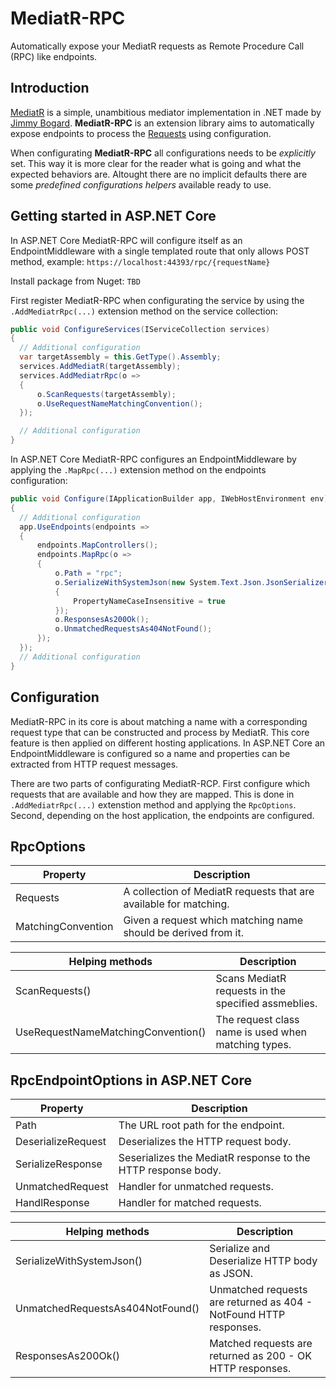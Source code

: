 # MediatR-RPC
Automatically expose your MediatR requests as Remote Procedure Call (RPC) like endpoints.

## Introduction
[MediatR](https://github.com/jbogard/MediatR "MediatR at Github") is a simple, unambitious mediator implementation in .NET made by [Jimmy Bogard](https://twitter.com/jbogard?s=20 "Jimmy Bogard at Twitter"). **MediatR-RPC** is an extension library aims to automatically expose endpoints to process the [Requests](https://github.com/jbogard/MediatR/wiki#requestresponse) using configuration. 

When configurating **MediatR-RPC** all configurations needs to be _explicitly_ set. This way it is more clear for the reader what is going and what the expected behaviors are. Altought there are no implicit defaults there are some _predefined configurations helpers_ available ready to use.

## Getting started in ASP.NET Core
In ASP.NET Core MediatR-RPC will configure itself as an EndpointMiddleware with a single templated route that only allows POST method, example:
`https://localhost:44393/rpc/{requestName}`

Install package from Nuget: 
`TBD`

[//]: # (`Install-Package MediatR`)

First register MediatR-RPC when configurating the service by using the `.AddMediatrRpc(...)` extension method on the service collection:
```csharp
public void ConfigureServices(IServiceCollection services)
{
  // Additional configuration
  var targetAssembly = this.GetType().Assembly;
  services.AddMediatR(targetAssembly);
  services.AddMediatrRpc(o =>
  {
      o.ScanRequests(targetAssembly);
      o.UseRequestNameMatchingConvention();
  });

  // Additional configuration
}
```

In ASP.NET Core MediatR-RPC configures an EndpointMiddleware by applying the `.MapRpc(...)` extension method on the endpoints configuration:
```csharp
public void Configure(IApplicationBuilder app, IWebHostEnvironment env)
{
  // Additional configuration
  app.UseEndpoints(endpoints =>
  {
      endpoints.MapControllers();
      endpoints.MapRpc(o =>
      {
          o.Path = "rpc";
          o.SerializeWithSystemJson(new System.Text.Json.JsonSerializerOptions
          {
              PropertyNameCaseInsensitive = true
          });
          o.ResponsesAs200Ok();
          o.UnmatchedRequestsAs404NotFound();
      });
  });
  // Additional configuration
}
```

## Configuration
MediatR-RPC in its core is about matching a name with a corresponding request type that can be constructed and process by MediatR. This core feature is then applied on different hosting applications. In ASP.NET Core an EndpointMiddleware is configured so a name and properties can be extracted from HTTP request messages.

There are two parts of configurating MediatR-RCP. First configure which requests that are available and how they are mapped. This is done in `.AddMediatrRpc(...)` extenstion method and applying the `RpcOptions`. Second, depending on the host application, the endpoints are configured. 

## RpcOptions
Property                          | Description
------                            | ------
Requests                          | A collection of MediatR requests that are available for matching.
MatchingConvention                | Given a request which matching name should be derived from it.

Helping methods                   | Description
------                            | ------
ScanRequests()                    | Scans MediatR requests in the specified assmeblies.
UseRequestNameMatchingConvention()| The request class name is used when matching types.

## RpcEndpointOptions in ASP.NET Core
Property                          | Description
------                            | ------
Path                              | The URL root path for the endpoint.
DeserializeRequest                | Deserializes the HTTP request body.
SerializeResponse                 | Seserializes the MediatR response to the HTTP response body.
UnmatchedRequest                  | Handler for unmatched requests.
HandlResponse                     | Handler for matched requests.

Helping methods                   | Description
------                            | ------
SerializeWithSystemJson()         | Serialize and Deserialize HTTP body as JSON.
UnmatchedRequestsAs404NotFound()  | Unmatched requests are returned as 404 - NotFound HTTP responses.
ResponsesAs200Ok()                | Matched requests are returned as 200 - OK HTTP responses.
